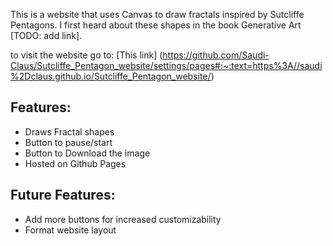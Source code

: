 This is a website that uses Canvas to draw fractals inspired by Sutcliffe Pentagons. I first heard about these shapes in the book Generative Art [TODO: add link].

to visit the website go to: [This link] (https://github.com/Saudi-Claus/Sutcliffe_Pentagon_website/settings/pages#:~:text=https%3A//saudi%2Dclaus.github.io/Sutcliffe_Pentagon_website/)

## Features:
- Draws Fractal shapes
- Button to pause/start
- Button to Download the image
- Hosted on Github Pages

## Future Features:
- Add more buttons for increased customizability
- Format website layout
